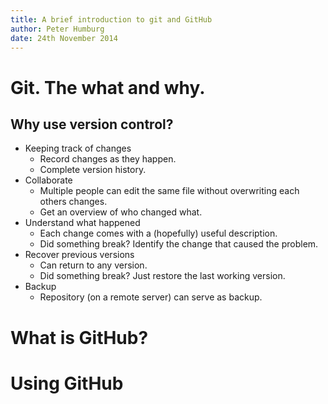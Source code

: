 ```yaml
---
title: A brief introduction to git and GitHub
author: Peter Humburg
date: 24th November 2014
---
```


# Git. The what and why.
## Why use version control?
* Keeping track of changes
    - Record changes as they happen.
    - Complete version history.
* Collaborate
    - Multiple people can edit the same file without overwriting each others changes.
    - Get an overview of who changed what.
* Understand what happened
    - Each change comes with a (hopefully) useful description.
    - Did something break? Identify the change that caused the problem.
* Recover previous versions
    - Can return to any version.
    - Did something break? Just restore the last working version.
* Backup
    - Repository (on a remote server) can serve as backup.

 

# What is GitHub?

# Using GitHub
